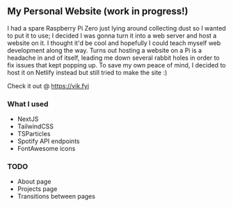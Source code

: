 ## My Personal Website (work in progress!)

I had a spare Raspberry Pi Zero just lying around collecting dust so I wanted to put it to use; I decided I was gonna turn it into a web server and host a website on it. I thought it'd be cool and hopefully I could teach myself web development along the way. Turns out hosting a website on a Pi is a headache in and of itself, leading me down several rabbit holes in order to fix issues that kept popping up. To save my own peace of mind, I decided to host it on Netlify instead but still tried to make the site :)

Check it out @ https://vik.fyi

### What I used
- NextJS 
- TailwindCSS
- TSParticles
- Spotify API endpoints
- FontAwesome icons

### TODO
- About page
- Projects page
- Transitions between pages
